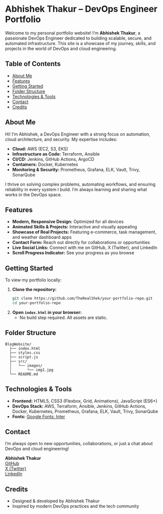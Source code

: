 # Abhishek Thakur – DevOps Engineer Portfolio

Welcome to my personal portfolio website! I’m **Abhishek Thakur**, a passionate DevOps Engineer dedicated to building scalable, secure, and automated infrastructure. This site is a showcase of my journey, skills, and projects in the world of DevOps and cloud engineering.

## Table of Contents
- [About Me](#about-me)
- [Features](#features)
- [Getting Started](#getting-started)
- [Folder Structure](#folder-structure)
- [Technologies & Tools](#technologies--tools)
- [Contact](#contact)
- [Credits](#credits)

## About Me
Hi! I’m Abhishek, a DevOps Engineer with a strong focus on automation, cloud architecture, and security. My expertise includes:
- **Cloud:** AWS (EC2, S3, EKS)
- **Infrastructure as Code:** Terraform, Ansible
- **CI/CD:** Jenkins, GitHub Actions, ArgoCD
- **Containers:** Docker, Kubernetes
- **Monitoring & Security:** Prometheus, Grafana, ELK, Vault, Trivy, SonarQube

I thrive on solving complex problems, automating workflows, and ensuring reliability in every system I build. I’m always learning and sharing what works in the DevOps space.

## Features
- **Modern, Responsive Design:** Optimized for all devices
- **Animated Skills & Projects:** Interactive and visually appealing
- **Showcase of Real Projects:** Featuring e-commerce, task management, and weather dashboard apps
- **Contact Form:** Reach out directly for collaborations or opportunities
- **Live Social Links:** Connect with me on GitHub, X (Twitter), and LinkedIn
- **Scroll Progress Indicator:** See your progress as you browse

## Getting Started
To view my portfolio locally:

1. **Clone the repository:**
   ```bash
   git clone https://github.com/TheRealShek/your-portfolio-repo.git
   cd your-portfolio-repo
   ```
2. **Open `index.html` in your browser:**
   - No build step required. All assets are static.

## Folder Structure
```
BlogWebsite/
  ├── index.html
  ├── styles.css
  ├── script.js
  ├── src/
  │   └── images/
  │       └── img1.jpg
  └── README.md
```

## Technologies & Tools
- **Frontend:** HTML5, CSS3 (Flexbox, Grid, Animations), JavaScript (ES6+)
- **DevOps Stack:** AWS, Terraform, Ansible, Jenkins, GitHub Actions, Docker, Kubernetes, Prometheus, Grafana, ELK, Vault, Trivy, SonarQube
- **Fonts:** [Google Fonts: Inter](https://fonts.google.com/specimen/Inter)

## Contact
I’m always open to new opportunities, collaborations, or just a chat about DevOps and cloud engineering!

**Abhishek Thakur**  
[GitHub](https://github.com/TheRealShek)  
[X (Twitter)](https://x.com/thakur_abhi100)  
[LinkedIn](https://www.linkedin.com/in/abhishek-thakur-dev/)

## Credits
- Designed & developed by Abhishek Thakur
- Inspired by modern DevOps practices and the tech community

